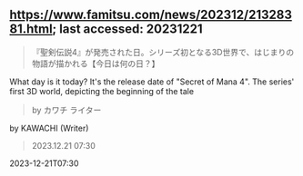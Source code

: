 ## https://www.famitsu.com/news/202312/21328381.html; last accessed: 20231221

> 『聖剣伝説4』が発売された日。シリーズ初となる3D世界で、はじまりの物語が描かれる【今日は何の日？】

What day is it today? It's the release date of "Secret of Mana 4". The series' first 3D world, depicting the beginning of the tale

> by カワチ ライター

by KAWACHI (Writer)

> 2023.12.21 07:30

2023-12-21T07:30